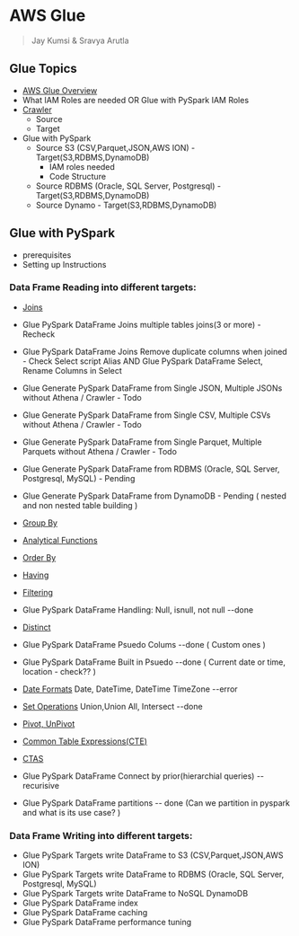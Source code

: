# AWS Glue
> Jay Kumsi & Sravya Arutla

## Glue Topics
* [AWS Glue Overview](Intro.md)
* What IAM Roles are needed OR Glue with PySpark IAM Roles
* [Crawler](aws-glue-crawler.md)
   * Source
   * Target
* Glue with PySpark
    * Source S3 (CSV,Parquet,JSON,AWS ION) - Target(S3,RDBMS,DynamoDB)
        * IAM roles needed
        * Code Structure
    * Source RDBMS (Oracle, SQL Server, Postgresql) - Target(S3,RDBMS,DynamoDB) 
    * Source Dynamo - Target(S3,RDBMS,DynamoDB)

## Glue with PySpark
* prerequisites
* Setting up Instructions
### Data Frame Reading into different targets:
* [Joins](glue-pyspark-joins.md)
* Glue PySpark DataFrame Joins multiple tables joins(3 or more) - Recheck
* Glue PySpark DataFrame Joins Remove duplicate columns when joined - Check Select script Alias
  AND Glue PySpark DataFrame Select, Rename Columns in Select  
* Glue Generate PySpark DataFrame from Single JSON, Multiple JSONs without Athena / Crawler - Todo 
* Glue Generate PySpark DataFrame from Single CSV, Multiple CSVs without Athena / Crawler - Todo
* Glue Generate PySpark DataFrame from Single Parquet, Multiple Parquets without Athena / Crawler - Todo
* Glue Generate PySpark DataFrame from RDBMS (Oracle, SQL Server, Postgresql, MySQL) - Pending
* Glue Generate PySpark DataFrame from DynamoDB - Pending ( nested and non nested table building )
* [Group By](glue-pyspark-groupby.md)
* [Analytical Functions](glue-pyspark-analytical.md)
* [Order By](glue-pyspark-orderby.md)
* [Having](glue-pyspark-having.md)
* [Filtering](glue-pyspark-condition.md) 
* Glue PySpark DataFrame Handling: Null, isnull, not null --done
* [Distinct](glue-pyspark-distinct.md)


* Glue PySpark DataFrame Psuedo Colums --done ( Custom ones )
* Glue PySpark DataFrame Built in Psuedo --done ( Current date or time, location - check?? )


* [Date Formats](glue-pyspark-date-formats.md) Date, DateTime, DateTime TimeZone --error
* [Set Operations](glue-pyspark-set-operations.md) Union,Union All, Intersect --done
* [Pivot, UnPivot](glue-pyspark-pivot-unpivot.md)
* [Common Table Expressions(CTE)](glue-pyspark-cte.md)
* [CTAS](glue-pyspark-ctas.md)
* Glue PySpark DataFrame Connect by prior(hierarchial queries) -- recurisive
* Glue PySpark DataFrame partitions -- done (Can we partition in pyspark and what is its use case? )

### Data Frame Writing into different targets:

* Glue PySpark Targets write DataFrame to S3 (CSV,Parquet,JSON,AWS ION)
* Glue PySpark Targets write DataFrame to RDBMS (Oracle, SQL Server, Postgresql, MySQL)
* Glue PySpark Targets write DataFrame to NoSQL DynamoDB
* Glue PySpark DataFrame index
* Glue PySpark DataFrame caching
* Glue PySpark DataFrame performance tuning


